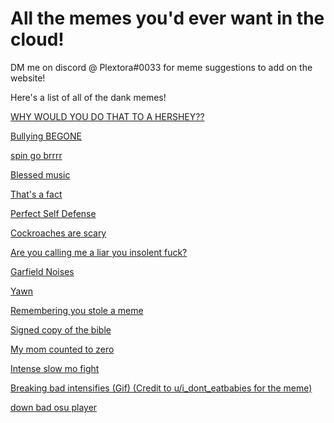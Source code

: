 All the memes you'd ever want in the cloud!
===========================================
DM me on discord @ Plextora#0033 for meme suggestions to add on the website!

Here's a list of all of the dank memes!

[WHY WOULD YOU DO THAT TO A HERSHEY??](https://plextora.github.io/meme-cloud-save/memes/hershey.mp4)

[Bullying BEGONE](https://plextora.github.io/meme-cloud-save/memes/bullying_begone.png)

[spin go brrrr](https://plextora.github.io/meme-cloud-save/memes/spin.mp4)

[Blessed music](https://plextora.github.io/meme-cloud-save/memes/mmm_yes_music.mp4)

[That's a fact](https://plextora.github.io/meme-cloud-save/memes/the%20office.jpg)

[Perfect Self Defense](https://plextora.github.io/meme-cloud-save/memes/perfect_self_defense.mp4)

[Cockroaches are scary](https://plextora.github.io/meme-cloud-save/memes/cockroaches.mp4)

[Are you calling me a liar you insolent fuck?](https://plextora.github.io/meme-cloud-save/memes/insolent_fuck.mp4)

[Garfield Noises](https://plextora.github.io/meme-cloud-save/memes/Garfield_noises.mp4)

[Yawn](https://plextora.github.io/meme-cloud-save/memes/yawn.mp4)

[Remembering you stole a meme](https://plextora.github.io/meme-cloud-save/memes/repost.jpg)

[Signed copy of the bible](https://plextora.github.io/meme-cloud-save/memes/holy_bible_signed_copy.png)

[My mom counted to zero](https://plextora.github.io/meme-cloud-save/memes/my_mom_counted_to_zero.jpg)

[Intense slow mo fight](https://plextora.github.io/meme-cloud-save/memes/intense_slowmo_fight.mp4)

[Breaking bad intensifies (Gif) (Credit to u/i_dont_eatbabies for the meme)](https://plextora.github.io/meme-cloud-save/memes/breaking_bad.gif)

[down bad osu player](https://plextora.github.io/meme-cloud-save/memes/absolutely_down_bad.webm)

